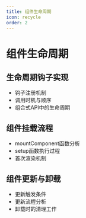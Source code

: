 ```yaml
---
title: 组件生命周期
icon: recycle
order: 2
---
```


# 组件生命周期

## 生命周期钩子实现
- 钩子注册机制
- 调用时机与顺序
- 组合式API中的生命周期

## 组件挂载流程
- mountComponent函数分析
- setup函数执行过程
- 首次渲染机制

## 组件更新与卸载
- 更新触发条件
- 更新流程分析
- 卸载时的清理工作
